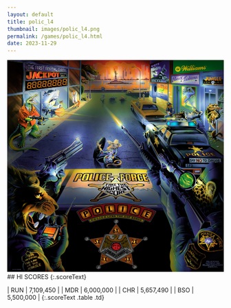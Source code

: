 ```yaml
---
layout: default
title: polic_l4
thumbnail: images/polic_l4.png
permalink: /games/polic_l4.html
date: 2023-11-29
---
```


<img src="../images/polic_l4.png" class="gameThumbnail img-fluid mx-auto align-middle">
## HI SCORES
{:.scoreText}

| RUN | 7,109,450 | 
| MDR | 6,000,000 | 
| CHR | 5,657,490 | 
| BSO | 5,500,000 | 
{:.scoreText .table .td}
